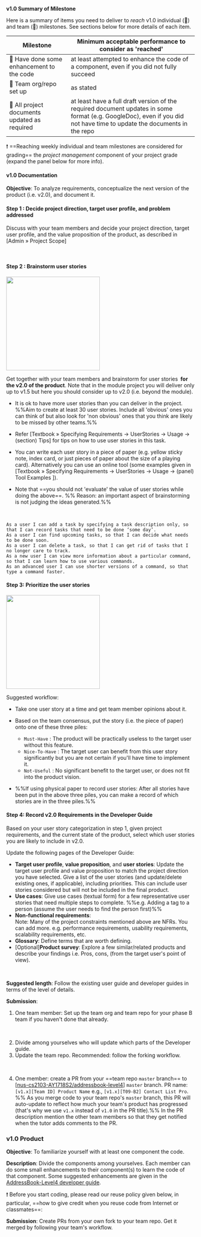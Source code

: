 <tip-box> 

**v1.0 Summary of Milestone**

Here is a summary of items you need to deliver to _reach_ v1.0 individual (:bust_in_silhouette:) and team (:busts_in_silhouette:) milestones. See sections below for more details of each item. 

Milestone | Minimum acceptable performance to consider as 'reached'
--------- | -------------------------------------------------------
:bust_in_silhouette: Have done some enhancement to the code | at least attempted to enhance the code of a component, even if you did not fully succeed
:busts_in_silhouette: Team org/repo set up | as stated
:busts_in_silhouette: All project documents updated as required | at least have a full draft version of the required document updates in some format (e.g. GoogleDoc), even if you did not have time to update the documents in the repo

:exclamation: ==Reaching weekly individual and team milestones are considered for grading== the _project management_ component of your project grade (expand the panel below for more info).

<panel type="seamless" header="%%Admin » Project Assessment → Project Management%%">
  <include src="project-assessment.md#project-management-grading" />
</panel>

</tip-box>

<div id="documentation">

#### v1.0 Documentation

**Objective**: To analyze requirements, conceptualize the next version of the product (i.e. v2.0), and document it.

#### Step 1 : Decide project direction, target user profile, and problem addressed

Discuss with your team members and decide your project direction, target user profile, and the value proposition of the product, as described in <trigger trigger="click" for="modal:v10-scope">[Admin » Project Scope]</trigger> 

<modal large title="Admin » Project Scope (Extract)" id="modal:v10-scope">
  <include src="project-scope.md#project-direction"/>
</modal>

#### Step 2 : Brainstorm user stories

<img src="{{baseUrl}}/admin/images/v00.png" width="250px">

Get together with your team members and <trigger trigger="click" for="modal:v10-brainstorming">brainstorm</trigger> for <trigger trigger="click" for="modal:v10-userstories">user stories</trigger> **&nbsp;for the v2.0 of the product**. Note that in the module project you will deliver only up to v1.5 but here you should consider up to v2.0 (i.e. beyond the module).

* It is ok to have more user stories than you can deliver in the project. %%Aim to create at least 30 user stories. Include all 'obvious' ones you can think of but also look for 'non obvious' ones that you think are likely to be missed by other teams.%%

* Refer <trigger trigger="click" for="modal:v10-userstoryusagetips">[Textbook » Specifying Requirements → UserStories →  Usage → (section) Tips]</trigger> for tips on how to use user stories in this task.

* You can write each user story in a piece of paper (e.g. yellow sticky note, index card, or just pieces of paper about the size of a playing card). Alternatively you can use an online tool (some examples given in <trigger trigger="click" for="modal:v10-onlinetools">[Textbook » Specifying Requirements → UserStories → Usage → (panel) Tool Examples ]</trigger>).<br>
  
* Note that ==you should not 'evaluate' the value of user stories while doing the above==. %%&nbsp;Reason: an important aspect of brainstorming is not judging the ideas generated.%%  

<modal large title="Textbook »" id="modal:v10-brainstorming">
  <include src="../book/gatheringRequirements/brainstorming/full.md"/>
</modal>

<modal large title="Textbook »" id="modal:v10-userstories">
  <include src="../book/specifyingRequirements/userStories/introduction/full.md"/>
</modal> 

<modal large title="Textbook » Specifying Requirements → UserStories → Usage → (panel)Tool Examples" id="modal:v10-onlinetools">
  <include src="../book/specifyingRequirements/userStories/usage/tools.md"/>
</modal>

<modal large title="Textbook » Specifying Requirements → UserStories →  Usage → (section) Tips" id="modal:v10-userstoryusagetips">
  <include src="../book/specifyingRequirements/userStories/usage/text.md#usageTips"/>
</modal>

<panel header="%%:package: User Story examples (from a different product)%%">

`As a user I can add a task by specifying a task description only, so that I can record tasks that need to be done ‘some day’.`  
`As a user I can find upcoming tasks, so that I can decide what needs to be done soon.`  
`As a user I can delete a task, so that I can get rid of tasks that I no longer care to track.`  
`As a new user I can view more information about a particular command, so that I can learn how to use various commands.`  
`As an advanced user I can use shorter versions of a command, so that type a command faster.`  

</panel>

#### Step 3: Prioritize the user stories

<img src="{{baseUrl}}/admin/images/userstories.png" width="250px">

Suggested workflow:

* Take one user story at a time and get team member opinions about it.
* Based on the team consensus, put the story (i.e. the piece of paper) onto one of these three piles:

  * `Must-Have` : The product will be practically useless to the target user without this feature.
  * `Nice-To-Have` : The target user can benefit from this user story significantly but you are not certain if you'll have time to implement it.
  * `Not-Useful` : No significant benefit to the target user, or does not fit into the product vision.

* %%If using physical paper to record user stories: After all stories have been put in the above three piles, you can make a record of which stories are in the three piles.%%


#### Step 4: Record v2.0 Requirements in the Developer Guide 

Based on your user story categorization in step 1, given project requirements, and the current state of the product, select which user stories you are likely to include in v2.0.

Update the following pages of the Developer Guide:

* **Target user profile**, **value proposition**, and <trigger trigger="click" for="modal:v10-userstories">**user stories**</trigger>: Update the target user profile and value proposition to match the project direction you have selected. Give a list of the user stories (and update/delete existing ones, if applicable), including priorities. This can include user stories considered but will not be included in the final product.
* <trigger trigger="click" for="modal:v10-usecases">**Use cases**</trigger>: Give use cases (textual form) for a few representative user stories that need multiple steps to complete. %%e.g. Adding a tag to a person (assume the user needs to find the person first)%%   
* <trigger trigger="click" for="modal:v10-nfr">**Non-functional requirements**</trigger>:  
  Note: Many of the project constraints mentioned above are NFRs. You can add more. e.g. performance requirements, usability requirements, scalability requirements, etc.
* <trigger trigger="click" for="modal:v10-glossary">**Glossary**</trigger>: Define terms that are worth defining.
*  [Optional]<trigger trigger="click" for="modal:v10-prodsurveys">**Product survey**</trigger>: Explore a few similar/related products and describe your findings i.e. Pros, cons, (from the target user's point of view). 

<modal large title="Textbook » Specifying Requirements → Use Cases" id="modal:v10-usecases">
  <include src="../book/specifyingRequirements/useCases/index.md#main"/>
</modal>

<modal large title="Textbook »" id="modal:v10-nfr">
  <include src="../book/requirements/nonFunctionalRequirements/full.md"/>
</modal>

<modal title="Textbook »" id="modal:v10-glossary">
  <include src="../book/specifyingRequirements/glossary/what/full.md"/>
</modal>

<modal title="Textbook »" id="modal:v10-prodsurveys">
  <include src="../book/gatheringRequirements/productSurveys/full.md"/>
</modal>


**Suggested length**: Follow the existing user guide and developer guides in terms of the level of details.

**Submission**: 

1. One team member: <trigger trigger="click" for="modal:v10-setuporg">Set up the team org</trigger> and <trigger trigger="click" for="modal:v10-setuprepo">team repo</trigger> for your phase B team if you haven't done that already.

<modal large title="Admin » Appendix E: Using GitHub Project Hosting → Organization Setup" id="modal:v10-setuporg">
  <include src="appendixE-gitHub.md#organization-setup"/>
</modal>

<modal large title="Admin » Appendix E: Using GitHub Project Hosting → Repo Setup" id="modal:v10-setuprepo">
  <include src="appendixE-gitHub.md#repo-setup"/>
</modal>

2. Divide among yourselves who will update which parts of the Developer guide.
3. Update the team repo. Recommended: follow the <trigger trigger="click" for="modal:v10-forkingworkflow">forking workflow</trigger>.

<modal large title="TextBook »" id="modal:v10-forkingworkflow">
  <include src="../book/revisionControl/forkingWorkflow/full.md"/>
</modal>

4. One member: create a PR from your ==team repo `master` branch== to [[nus-cs2103-AY1718S2/addressbook-level4](https://github.com/nus-cs2103-AY1718S2/addressbook-level4)] `master` branch. PR name: `[v1.x][Team ID] Product Name` e.g., `[v1.x][T09-B2] Contact List Pro`. %%&nbsp;As you merge code to your team repo's `master` branch, this PR will auto-update to reflect how much your team's product has progressed (that's why we use `v1.x` instead of `v1.0` in the PR title).%% In the PR description <tooltip content="use @githubUserName">mention</tooltip> the other team members so that they get notified when the tutor adds comments to the PR.

</div>
<div id="product">

### v1.0 Product

**Objective**: To familiarize yourself with at least one component the code.

**Description**: Divide the <tooltip content="components as stated in the [Developer Guide: Architecture]">components</tooltip> among yourselves. Each member can do some small enhancements to their component(s) to learn the code of that component. Some suggested enhancements are given in the [AddressBook-Level4 developer guide](https://nus-cs2103-AY1718S2.github.io/addressbook-level4/DeveloperGuide.html#improving-each-component).

:exclamation: Before you start coding, please read our reuse policy given below, in particular, ==how to give credit when you reuse code from Internet or classmates==:

<panel type="seamless" header="%%Admin » Appendix B: Policies → Policy on Reuse%%">
  <include src="appendixB-policies.md#policy-reuse-nomodals" />
</panel><p/>

**Submission**: Create PRs from your own fork to your team repo. Get it merged by following your team's workflow.

</div>
